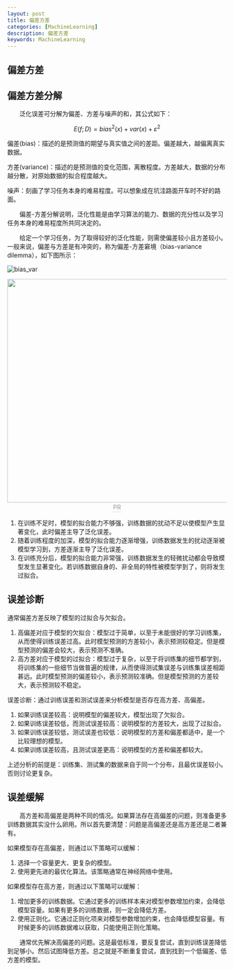 ```yaml
---
layout: post
title: 偏差方差
categories: [MachineLearning]
description: 偏差方差
keywords: MachineLearning
---
```



偏差方差
---


## 偏差方差分解
&emsp;&emsp;泛化误差可分解为偏差、方差与噪声的和，其公式如下：

$$
E\left( f;D \right) ={ bias }^{ 2 }\left( x \right) +var\left( x \right) +{ \varepsilon  }^{ 2 }
$$

偏差(bias)：描述的是预测值的期望与真实值之间的差距。偏差越大，越偏离真实数据。

方差(variance)：描述的是预测值的变化范围，离散程度。方差越大，数据的分布越分散，对原始数据的拟合程度越大。

噪声：刻画了学习任务本身的难易程度。可以想象成在坑洼路面开车时不好的路面。

&emsp;&emsp;偏差-方差分解说明，泛化性能是由学习算法的能力、数据的充分性以及学习任务本身的难易程度所共同决定的。

&emsp;&emsp;给定一个学习任务，为了取得较好的泛化性能，则需使偏差较小且方差较小。一般来说，偏差与方差是有冲突的，称为偏差-方差窘境（bias-variance dilemma），如下图所示：

![bias_var](http://www.huaxiaozhuan.com/%E7%BB%9F%E8%AE%A1%E5%AD%A6%E4%B9%A0/imgs/model_selection/bias_var.png)

<center>
    <img 
    src="http://www.huaxiaozhuan.com/%E7%BB%9F%E8%AE%A1%E5%AD%A6%E4%B9%A0/imgs/model_selection/bias_var.png"
    width="512" height=""
    >
    <br>
    <div style="color:orange; border-bottom: 1px solid #d9d9d9;
    display: inline-block;
    color: #999;
    padding: 2px;"> PR </div>
</center>

1. 在训练不足时，模型的拟合能力不够强，训练数据的扰动不足以使模型产生显著变化，此时偏差主导了泛化误差。
2. 随着训练程度的加深，模型的拟合能力逐渐增强，训练数据发生的扰动逐渐被模型学习到，方差逐渐主导了泛化误差。
3. 在训练充分后，模型的拟合能力非常强，训练数据发生的轻微扰动都会导致模型发生显著变化。若训练数据自身的、非全局的特性被模型学到了，则将发生过拟合。

## 误差诊断
通常偏差方差反映了模型的过拟合与欠拟合。
1. 高偏差对应于模型的欠拟合：模型过于简单，以至于未能很好的学习训练集，从而使得训练误差过高。此时模型预测的方差较小，表示预测较稳定。但是模型预测的偏差会较大，表示预测不准确。
2. 高方差对应于模型的过拟合：模型过于复杂，以至于将训练集的细节都学到，将训练集的一些细节当做普遍的规律，从而使得测试集误差与训练集误差相距甚远。此时模型预测的偏差较小，表示预测较准确。但是模型预测的方差较大，表示预测较不稳定。

误差诊断：通过训练误差和测试误差来分析模型是否存在高方差、高偏差。
1. 如果训练误差较高：说明模型的偏差较大，模型出现了欠拟合。
2. 如果训练误差较低，而测试误差较高：说明模型的方差较大，出现了过拟合。
3. 如果训练误差较低，测试误差也较低：说明模型的方差和偏差都适中，是一个比较理想的模型。
4. 如果训练误差较高，且测试误差更高：说明模型的方差和偏差都较大。

上述分析的前提是：训练集、测试集的数据来自于同一个分布，且最优误差较小。否则讨论更复杂。

## 误差缓解
&emsp;&emsp;高方差和高偏差是两种不同的情况。如果算法存在高偏差的问题，则准备更多训练数据其实没什么卵用。所以首先要清楚：问题是高偏差还是高方差还是二者兼有。

如果模型存在高偏差，则通过以下策略可以缓解：
1. 选择一个容量更大、更复杂的模型。
2. 使用更先进的最优化算法。该策略通常在神经网络中使用。

如果模型存在高方差，则通过以下策略可以缓解：
1. 增加更多的训练数据。它通过更多的训练样本来对模型参数增加约束，会降低模型容量。如果有更多的训练数据，则一定会降低方差。
2. 使用正则化。它通过正则化项来对模型参数增加约束，也会降低模型容量。有时候更多的训练数据难以获取，只能使用正则化策略。

&emsp;&emsp;通常优先解决高偏差的问题。这是最低标准，要反复尝试，直到训练误差降低到足够小。然后试图降低方差。总之就是不断重复尝试，直到找到一个低偏差、低方差的模型。
